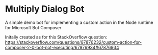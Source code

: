 # Multiply Dialog Bot

A simple demo bot for implementing a custom action in the Node runtime for Microsoft Bot Composer

Initally created as for this StackOverflow question: https://stackoverflow.com/questions/67876232/custom-action-for-composer-2-0-bot-not-executing/67876934#67876934
